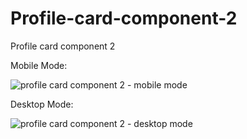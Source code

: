 # Profile-card-component-2
Profile card component 2

Mobile Mode:

![profile card component 2 - mobile mode](https://github.com/diegolazarocs/Profile-card-component-2/assets/111025421/17b3b307-4432-4789-99dd-7ee1de3b99e0)

Desktop Mode:

![profile card component 2 - desktop mode](https://github.com/diegolazarocs/Profile-card-component-2/assets/111025421/ad703077-df84-414a-9ca6-f789cc6ea3bc)



